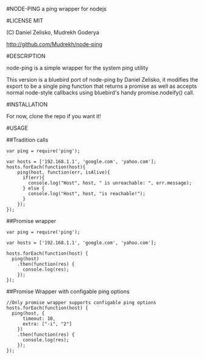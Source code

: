 #NODE-PING
a ping wrapper for nodejs

#LICENSE MIT

(C) Daniel Zelisko, Mudrekh Goderya

http://github.com/Mudrekh/node-ping

#DESCRIPTION

node-ping is a simple wrapper for the system ping utility

This version is a bluebird port of node-ping by Daniel Zelisko, it modifies the
export to be a single ping function that returns a promise as well as accepts
normal node-style callbacks using bluebird's handy promise.nodeify() call.

#INSTALLATION

For now, clone the repo if you want it!

#USAGE

##Tradition calls

    var ping = require('ping');

    var hosts = ['192.168.1.1', 'google.com', 'yahoo.com'];
    hosts.forEach(function(host){
        ping(host, function(err, isAlive){
          if(err){
            console.log("Host", host, " is unreachable: ", err.message);
          } else {
            console.log("Host", host, "is reachable!");
          }
        });
    });

##Promise wrapper

    var ping = require('ping');

    var hosts = ['192.168.1.1', 'google.com', 'yahoo.com'];

    hosts.forEach(function(host) {
      ping(host)
        .then(function(res) {
          console.log(res);
        });
    });

##Promise Wrapper with configable ping options

    //Only promise wrapper supports configable ping options
    hosts.forEach(function(host) {
      ping(host, {
          timeout: 10,
          extra: ["-i", "2"]
        })
        .then(function(res) {
          console.log(res);
        });
    });


